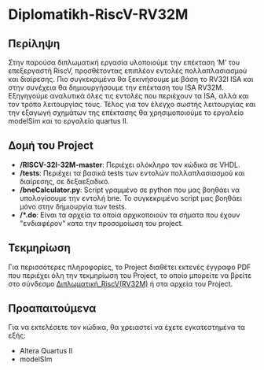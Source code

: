 # Diplomatikh-RiscV-RV32M

## Περίληψη
Στην παρούσα διπλωματική εργασία υλοποιούμε την επέκταση ‘M’ του επεξεργαστή RiscV, προσθέτοντας επιπλέον εντολές πολλαπλασιασμού και διαίρεσης. Πιο συγκεκριμένα θα ξεκινήσουμε με βάση το RV32I ISA και στην συνέχεια θα δημιουργήσουμε την επέκταση του ISA RV32M. Εξηγηγούμε αναλυτικά όλες τις εντολές που περιέχουν τα ISA, αλλά και τον τρόπο λειτουργίας τους. Τέλος για τον έλεγχο σωστής λειτουργίας και την εξαγωγή σχημάτων της επέκτασης θα χρησιμοποιούμε το εργαλείο modelSim και το εργαλείο quartus II.

## Δομή του Project

- **/RISCV-32I-32M-master**: Περιέχει ολόκληρο τον κώδικα σε VHDL.
- **/tests**: Περιέχει τα βασικά tests των εντολών πολλαπλασιασμού και διαίρεσης, σε δεξαεξαδικό.
- **/bneCalculator.py**: Script γραμμένο σε python που μας βοηθάει να υπολογίσουμε την εντολή bne. Το συγκεκριμένο script μας βοηθάει μόνο στην δημιουργία των tests.
- **/*.do**: Είναι τα αρχεία τα οποία αρχικοποιούν τα σήματα που έχουν "ενδιαφέρον" κατα την προσομοίωση του project.

## Τεκμηρίωση

Για περισσότερες πληροφορίες, το Project διαθέτει εκτενές έγγραφο PDF που περιέχει όλη την τεκμηρίωση του Project, το οποίο μπορείτε να βρείτε στο σύνδεσμο [Διπλωματική_RiscV(RV32M)](Διπλωματική_RiscV(RV32M).pdf) ή στα αρχεία του Project.

## Προαπαιτούμενα

Για να εκτελέσετε τον κώδικα, θα χρειαστεί να έχετε εγκατεστημένα τα εξής:

- Altera Quartus II
- modelSIm



